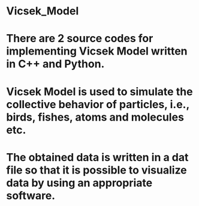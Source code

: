 # Vicsek_Model
# There are 2 source codes for implementing Vicsek Model written in C++ and Python.
# Vicsek Model is used to simulate the collective behavior of particles, i.e., birds, fishes, atoms and molecules etc.
# The obtained data is written in a dat file so that it is possible to visualize data by using an appropriate software.
